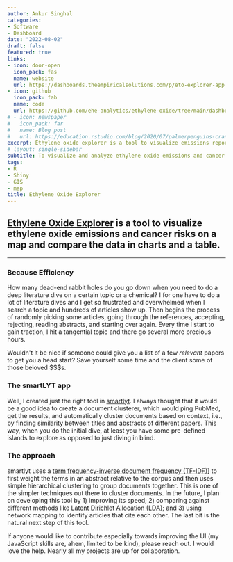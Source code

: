 ```yaml
---
author: Ankur Singhal
categories:
- Software
- Dashboard
date: "2022-08-02"
draft: false
featured: true
links:
- icon: door-open
  icon_pack: fas
  name: website
  url: https://dashboards.theempiricalsolutions.com/p/eto-explorer-app
- icon: github
  icon_pack: fab
  name: code
  url: https://github.com/ehe-analytics/ethylene-oxide/tree/main/dashboard
# - icon: newspaper
#   icon_pack: far
#   name: Blog post
#   url: https://education.rstudio.com/blog/2020/07/palmerpenguins-cran/
excerpt: Ethylene oxide explorer is a tool to visualize emissions reported by facilities to the Toxics Release Inventory (TRI) and the corresponding cancer risk estimates calculated by the EPA as part of NATA and AirToxScreen. 
# layout: single-sidebar
subtitle: To visualize and analyze ethylene oxide emissions and cancer risks. 
tags:
- R
- Shiny
- GIS
- map
title: Ethylene Oxide Explorer
---
```


## [Ethylene Oxide Explorer](https://dashboards.theempiricalsolutions.com/p/eto-explorer-app) is a tool to visualize ethylene oxide emissions and cancer risks on a map and compare the data in charts and a table. 

---

### Because Efficiency

How many dead-end rabbit holes do you go down when you need to do a deep literature dive on a certain topic or a chemical? I for one have to do a lot of literature dives and I get so frustrated and overwhelmed when I search a topic and hundreds of articles show up. Then begins the process of randomly picking some articles, going through the references, accepting, rejecting, reading abstracts, and starting over again. Every time I start to gain traction, I hit a tangential topic and there go several more precious hours. 

Wouldn't it be nice if someone could give you a list of a few *relevant* papers to get you a head start? Save yourself some time and the client some of those beloved \$\$\$s.

### The smartLYT app

Well, I created just the right tool in [smartlyt](https://aksinghal86.shinyapps.io/smartlyt). I always thought that it would be a good idea to create a document clusterer, which would ping PubMed, get the results, and automatically cluster documents based on context, i.e., by finding similarity between titles and abstracts of different papers. This way, when you do the initial dive, at least you have some pre-defined islands to explore as opposed to just diving in blind. 

### The approach

smartlyt uses a [term frequency-inverse document frequency (TF-IDF)](https://en.wikipedia.org/wiki/Tf%E2%80%93idf)] to first weight the terms in an abstract relative to the corpus and then uses simple hierarchical clustering to group documents together. This is one of the simpler techniques out there to cluster documents. In the future, I plan on developing this tool by 1) improving its speed; 2) comparing against different methods like [Latent Dirichlet Allocation (LDA)](https://towardsdatascience.com/latent-dirichlet-allocation-lda-9d1cd064ffa2); and 3) using network mapping to identify articles that cite each other. The last bit is the natural next step of this tool. 

If anyone would like to contribute especially towards improving the UI (my JavaScript skills are, ahem, limited to be kind), please reach out. I would love the help. Nearly all my projects are up for collaboration. 
